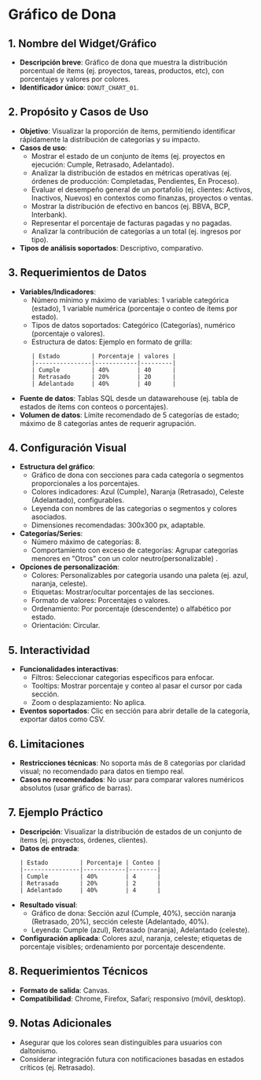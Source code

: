 # Gráfico de Dona

## 1. Nombre del Widget/Gráfico
- **Descripción breve**: Gráfico de dona que muestra la distribución porcentual de ítems (ej. proyectos, tareas, productos, etc), con porcentajes y valores por colores.
- **Identificador único**: `DONUT_CHART_01`.

## 2. Propósito y Casos de Uso
- **Objetivo**: Visualizar la proporción de ítems, permitiendo identificar rápidamente la distribución de categorías y su impacto.
- **Casos de uso**: 
    - Mostrar el estado de un conjunto de ítems (ej. proyectos en ejecución: Cumple, Retrasado, Adelantado).
    - Analizar la distribución de estados en métricas operativas (ej. órdenes de producción: Completadas, Pendientes, En Proceso).
    - Evaluar el desempeño general de un portafolio (ej. clientes: Activos, Inactivos, Nuevos) en contextos como finanzas, proyectos o ventas.
    - Mostrar la distribución de efectivo en bancos (ej. BBVA, BCP, Interbank).
    - Representar el porcentaje de facturas pagadas y no pagadas.
    - Analizar la contribución de categorías a un total (ej. ingresos por tipo).
- **Tipos de análisis soportados**: Descriptivo, comparativo.

## 3. Requerimientos de Datos
- **Variables/Indicadores**:
  - Número mínimo y máximo de variables: 1 variable categórica (estado), 1 variable numérica (porcentaje o conteo de ítems por estado).
  - Tipos de datos soportados: Categórico (Categorías), numérico (porcentaje o valores).
  - Estructura de datos: Ejemplo en formato de grilla:
    ```
    | Estado         | Porcentaje | valores |
    |----------------|------------|---------|
    | Cumple         | 40%        | 40      |
    | Retrasado      | 20%        | 20      |
    | Adelantado     | 40%        | 40      |
    ```
- **Fuente de datos**: Tablas SQL desde un datawarehouse (ej. tabla de estados de ítems con conteos o porcentajes).
- **Volumen de datos**: Límite recomendado de 5 categorías de estado; máximo de 8 categorías antes de requerir agrupación.

## 4. Configuración Visual
- **Estructura del gráfico**:
    - Gráfico de dona con secciones para cada categoría o segmentos proporcionales a los porcentajes.
    - Colores indicadores: Azul (Cumple), Naranja (Retrasado), Celeste (Adelantado), configurables.
    - Leyenda con nombres de las categorias o segmentos y colores asociados.
    - Dimensiones recomendadas: 300x300 px, adaptable.
- **Categorías/Series**:
    - Número máximo de categorías: 8.
    - Comportamiento con exceso de categorías: Agrupar categorías menores en "Otros" con un color neutro(personalizable) .
- **Opciones de personalización**:
    - Colores: Personalizables por categoria usando una paleta (ej. azul, naranja, celeste).
    - Etiquetas: Mostrar/ocultar porcentajes de las secciones.
    - Formato de valores: Porcentajes o valores.
    - Ordenamiento: Por porcentaje (descendente) o alfabético por estado.
    - Orientación: Circular.

## 5. Interactividad
- **Funcionalidades interactivas**:
    - Filtros: Seleccionar categorias específicos para enfocar.
    - Tooltips: Mostrar porcentaje y conteo al pasar el cursor por cada sección.
    - Zoom o desplazamiento: No aplica.
- **Eventos soportados**: Clic en sección para abrir detalle de la categoría, exportar datos como CSV.

## 6. Limitaciones
- **Restricciones técnicas**: No soporta más de 8 categorías por claridad visual; no recomendado para datos en tiempo real.
- **Casos no recomendados**: No usar para comparar valores numéricos absolutos (usar gráfico de barras).

## 7. Ejemplo Práctico
- **Descripción**: Visualizar la distribución de estados de un conjunto de ítems (ej. proyectos, órdenes, clientes).
- **Datos de entrada**:
  ```
  | Estado         | Porcentaje | Conteo |
  |----------------|------------|--------|
  | Cumple         | 40%        | 4      |
  | Retrasado      | 20%        | 2      |
  | Adelantado     | 40%        | 4      |
  ```
- **Resultado visual**: 
    - Gráfico de dona: Sección azul (Cumple, 40%), sección naranja (Retrasado, 20%), sección celeste (Adelantado, 40%).
    - Leyenda: Cumple (azul), Retrasado (naranja), Adelantado (celeste).
- **Configuración aplicada**: Colores azul, naranja, celeste; etiquetas de porcentaje visibles; ordenamiento por porcentaje descendente.

## 8. Requerimientos Técnicos
- **Formato de salida**: Canvas.
- **Compatibilidad**: Chrome, Firefox, Safari; responsivo (móvil, desktop).

## 9. Notas Adicionales
- Asegurar que los colores sean distinguibles para usuarios con daltonismo.
- Considerar integración futura con notificaciones basadas en estados críticos (ej. Retrasado).